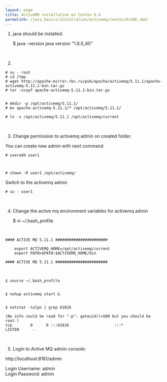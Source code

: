 ```yaml
---
layout: page
title: ActiveMQ installation on Centos 6.X
permalink: /java_basics/installation/activemq/centos/6/x86_x64/
---
```


1) java should be installed.

	$ java -version
	java version "1.8.0_40"


<br/>

2)

	# su - root
	# cd /tmp
	# wget http://apache-mirror.rbc.ru/pub/apache/activemq/5.11.1/apache-activemq-5.11.1-bin.tar.gz
	# tar -xvzpf apache-activemq-5.11.1-bin.tar.gz


	# mkdir -p /opt/activemq/5.11.1/
	# mv apache-activemq-5.11.1/* /opt/activemq/5.11.1/

	# ln -s /opt/activemq/5.11.1 /opt/activemq/current

<br/>

3) Change permission to activemq admin on created folder.

You can create new admin with next command

	# useradd user1



	# chown -R user1 /opt/activemq/

Switch to the activemq admin

	# su - user1

<br/>

4) Change the active mq environment variables for activemq admin

	$ vi ~/.bash_profile

<br/>

	#### ACTIVE MQ 5.11.1 #######################

		export ACTIVEMQ_HOME=/opt/activemq/current
		export PATH=$PATH:$ACTIVEMQ_HOME/bin

	#### ACTIVE MQ 5.11.1 #######################


<br/>

	$ source ~/.bash_profile


	$ nohup activemq start &


	$ netstat -tulpn | grep 61616

	(No info could be read for "-p": geteuid()=500 but you should be root.)
	tcp        0      0 :::61616                    :::*                        LISTEN      -


<br/>

5) Login to Active MQ admin console:

http://localhost:8161/admin

Login Username: admin  
Login Password: admin
